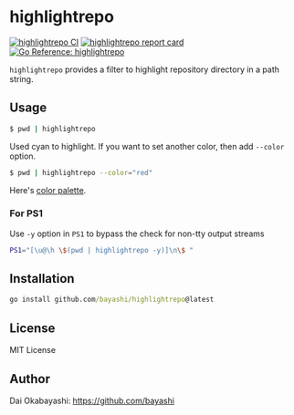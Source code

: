 # highlightrepo

<a href="https://github.com/bayashi/highlightrepo/actions" title="highlightrepo CI"><img src="https://github.com/bayashi/highlightrepo/workflows/main/badge.svg" alt="highlightrepo CI"></a>
<a href="https://goreportcard.com/report/github.com/bayashi/highlightrepo" title="highlightrepo report card" target="_blank"><img src="https://goreportcard.com/badge/github.com/bayashi/highlightrepo" alt="highlightrepo report card"></a>
<a href="https://pkg.go.dev/github.com/bayashi/highlightrepo" title="Go highlightrepo package reference" target="_blank"><img src="https://pkg.go.dev/badge/github.com/bayashi/highlightrepo.svg" alt="Go Reference: highlightrepo"></a>

`highlightrepo` provides a filter to highlight repository directory in a path string.

## Usage

```sh
$ pwd | highlightrepo
```

Used cyan to highlight. If you want to set another color, then add `--color` option.

```sh
$ pwd | highlightrepo --color="red"
```

Here's [color palette](https://github.com/bayashi/colorpalette/blob/main/colorpalette.go).

### For PS1

Use `-y` option in `PS1` to bypass the check for non-tty output streams

```sh
PS1="[\u@\h \$(pwd | highlightrepo -y)]\n\$ "
```

## Installation

```cmd
go install github.com/bayashi/highlightrepo@latest
```

## License

MIT License

## Author

Dai Okabayashi: https://github.com/bayashi

